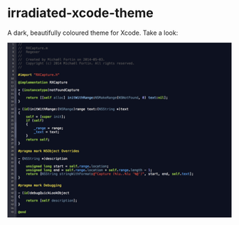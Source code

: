 irradiated-xcode-theme
======================

A dark, beautifully coloured theme for Xcode. Take a look:

![image](preview.png)